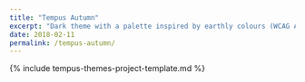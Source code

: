 ```yaml
---
title: "Tempus Autumn"
excerpt: "Dark theme with a palette inspired by earthly colours (WCAG AA compliant). Part of the Tempus Themes project."
date: 2018-02-11
permalink: /tempus-autumn/
---
```


{% include tempus-themes-project-template.md %}
